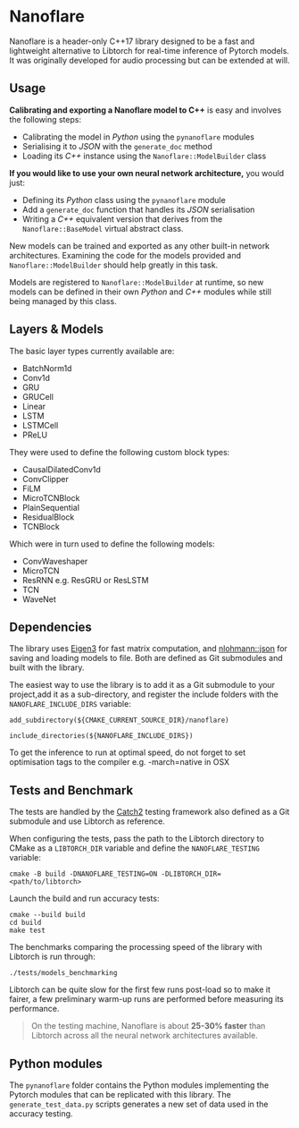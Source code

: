 # Nanoflare

Nanoflare is a header-only C++17 library designed to be a fast and lightweight alternative to Libtorch for real-time inference of Pytorch models. It was originally developed for audio processing but can be extended at will.

## Usage

**Calibrating and exporting a Nanoflare model to C++** is easy and involves the following steps:

* Calibrating the model in *Python* using the `pynanoflare` modules
* Serialising it to *JSON* with the `generate_doc` method
* Loading its *C++* instance using the `Nanoflare::ModelBuilder` class

**If you would like to use your own neural network architecture,** you would just:
* Defining its *Python* class using the `pynanoflare` module
* Add a `generate_doc` function that handles its *JSON* serialisation
* Writing a *C++* equivalent version that derives from the `Nanoflare::BaseModel` virtual abstract class.

New models can be trained and exported as any other built-in network architectures. Examining the code for the models provided and `Nanoflare::ModelBuilder` should help greatly in this task.

Models are registered to `Nanoflare::ModelBuilder` at runtime, so new models can be defined in their own *Python* and *C++* modules while still being managed by this class.

## Layers & Models

The basic layer types currently available are:

* BatchNorm1d
* Conv1d
* GRU
* GRUCell
* Linear
* LSTM
* LSTMCell
* PReLU

They were used to define the following custom block types:

* CausalDilatedConv1d
* ConvClipper
* FiLM
* MicroTCNBlock
* PlainSequential
* ResidualBlock
* TCNBlock

Which were in turn used to define the following models:

* ConvWaveshaper
* MicroTCN
* ResRNN e.g. ResGRU or ResLSTM
* TCN
* WaveNet

## Dependencies

The library uses [Eigen3](https://gitlab.com/libeigen/eigen.git) for fast matrix computation, and [nlohmann::json](https://github.com/nlohmann/json.git) for saving and loading models to file. Both are defined as Git submodules and built with the library.

The easiest way to use the library is to add it as a Git submodule to your project,add it as a sub-directory, and register the include folders with the `NANOFLARE_INCLUDE_DIRS` variable:

```
add_subdirectory(${CMAKE_CURRENT_SOURCE_DIR}/nanoflare)

include_directories(${NANOFLARE_INCLUDE_DIRS})
```

To get the inference to run at optimal speed, do not forget to set optimisation tags to the compiler e.g. -march=native in OSX

## Tests and Benchmark

The tests are handled by the [Catch2](https://github.com/catchorg/Catch2.git) testing framework also defined as a Git submodule and use Libtorch as reference.

When configuring the tests, pass the path to the Libtorch directory to CMake as a `LIBTORCH_DIR` variable and define the `NANOFLARE_TESTING` variable:

```
cmake -B build -DNANOFLARE_TESTING=ON -DLIBTORCH_DIR=<path/to/libtorch>
```

Launch the build and run accuracy tests:

```
cmake --build build
cd build
make test
```

The benchmarks comparing the processing speed of the library with Libtorch is run through:

```
./tests/models_benchmarking
```

Libtorch can be quite slow for the first few runs post-load so to make it fairer, a few preliminary warm-up runs are performed before measuring its performance.

> On the testing machine, Nanoflare is about **25-30% faster** than Libtorch across all the neural network architectures available.

## Python  modules

The `pynanoflare` folder contains the Python modules implementing the Pytorch modules that can be replicated with this library. The `generate_test_data.py` scripts generates a new set of data used in the accuracy testing.
